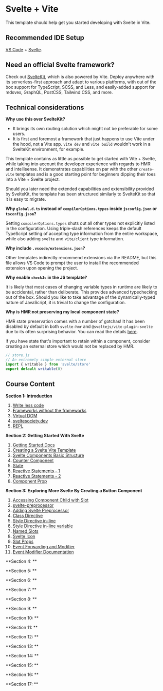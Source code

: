 # Svelte + Vite

This template should help get you started developing with Svelte in Vite.

## Recommended IDE Setup

[VS Code](https://code.visualstudio.com/) + [Svelte](https://marketplace.visualstudio.com/items?itemName=svelte.svelte-vscode).

## Need an official Svelte framework?

Check out [SvelteKit](https://github.com/sveltejs/kit#readme), which is also powered by Vite. Deploy anywhere with its serverless-first approach and adapt to various platforms, with out of the box support for TypeScript, SCSS, and Less, and easily-added support for mdsvex, GraphQL, PostCSS, Tailwind CSS, and more.

## Technical considerations

**Why use this over SvelteKit?**

- It brings its own routing solution which might not be preferable for some users.
- It is first and foremost a framework that just happens to use Vite under the hood, not a Vite app.
  `vite dev` and `vite build` wouldn't work in a SvelteKit environment, for example.

This template contains as little as possible to get started with Vite + Svelte, while taking into account the developer experience with regards to HMR and intellisense. It demonstrates capabilities on par with the other `create-vite` templates and is a good starting point for beginners dipping their toes into a Vite + Svelte project.

Should you later need the extended capabilities and extensibility provided by SvelteKit, the template has been structured similarly to SvelteKit so that it is easy to migrate.

**Why `global.d.ts` instead of `compilerOptions.types` inside `jsconfig.json` or `tsconfig.json`?**

Setting `compilerOptions.types` shuts out all other types not explicitly listed in the configuration. Using triple-slash references keeps the default TypeScript setting of accepting type information from the entire workspace, while also adding `svelte` and `vite/client` type information.

**Why include `.vscode/extensions.json`?**

Other templates indirectly recommend extensions via the README, but this file allows VS Code to prompt the user to install the recommended extension upon opening the project.

**Why enable `checkJs` in the JS template?**

It is likely that most cases of changing variable types in runtime are likely to be accidental, rather than deliberate. This provides advanced typechecking out of the box. Should you like to take advantage of the dynamically-typed nature of JavaScript, it is trivial to change the configuration.

**Why is HMR not preserving my local component state?**

HMR state preservation comes with a number of gotchas! It has been disabled by default in both `svelte-hmr` and `@sveltejs/vite-plugin-svelte` due to its often surprising behavior. You can read the details [here](https://github.com/rixo/svelte-hmr#svelte-hmr).

If you have state that's important to retain within a component, consider creating an external store which would not be replaced by HMR.

```js
// store.js
// An extremely simple external store
import { writable } from 'svelte/store'
export default writable(0)
```


## Course Content

**Section 1: Introduction**

1. [Write less code](https://svelte.dev/blog/write-less-code)
2. [Frameworks without the frameworks](https://svelte.dev/blog/frameworks-without-the-framework)
3. [Virtual DOM](https://svelte.dev/blog/virtual-dom-is-pure-overhead)
4. [sveltesociety.dev](https://www.sveltesociety.dev/packages)
5. [REPL](https://svelte.dev/playground/hello-world?version=5.2.10)

**Section 2: Getting Started With Svelte**

1. [Getting Started Docs](https://svelte.dev/docs/svelte/overview)
2. [Creating a Svelte Vite Template](https://github.com/alialaa/svelte-course/tree/svelte-vite-template)
3. [Svelte Components Basic Structure](https://github.com/alialaa/svelte-course/tree/first-component)
4. [Counter Component](https://github.com/alialaa/svelte-course/tree/simple-counter)
5. [State](https://github.com/alialaa/svelte-course/tree/reactive-statements)
6. [Reactive Statements - 1](https://github.com/alialaa/svelte-course/tree/reactive-gotcha-1)
7. [Reactive Statements - 2](https://github.com/alialaa/svelte-course/tree/reactive-gotcha-2)
8. [Component Prop](https://github.com/alialaa/svelte-course/tree/props)

**Section 3: Exploring More Svelte By Creating a Button Component**

1. [Accessing Component Child with Slot](https://github.com/alialaa/svelte-course/tree/button-component-1)
2. [svelte-preprocessor](https://github.com/sveltejs/svelte-preprocess)
3. [Adding Svelte Preprocessor](https://github.com/alialaa/svelte-course/tree/adding-scss)
4. [Class Directive](https://github.com/alialaa/svelte-course/tree/class-directive)
5. [Style Directive in-line](https://github.com/alialaa/svelte-course/tree/style-directive)
6. [Style Directive in-line variable](https://github.com/alialaa/svelte-course/tree/style-directive-css-vars)
7. [Named Slots](https://github.com/alialaa/svelte-course/tree/named-slots)
8. [Svelte Icon](https://github.com/Introvertuous/svelte-icons)
9. [Slot Props](https://github.com/alialaa/svelte-course/tree/slot-props)
10. [Event Forwarding and Modifier](https://github.com/alialaa/svelte-course/tree/button-events)
11. [Event Modifier Documentation](https://svelte.dev/docs#template-syntax-element-directives-on-eventname)

**Section 4: **

**Section 5: **

**Section 6: **

**Section 7: **

**Section 8: **

**Section 9: **

**Section 10: **

**Section 11: **

**Section 12: **

**Section 13: **

**Section 14: **

**Section 15: **

**Section 16: **

**Section 17: **
